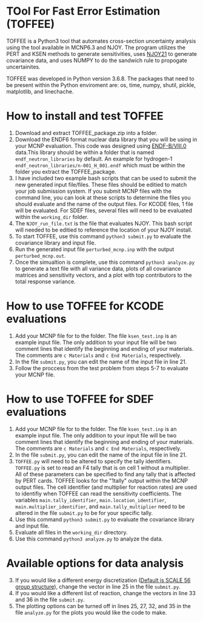# TOol For Fast Error Estimation (TOFFEE)
TOFFEE is a Python3 tool that automates cross-section uncertainty analysis using the tool available in MCNP6.3 and NJOY. The program utilizes the PERT and KSEN methods to generate sensitivities, uses [NJOY21](https://github.com/njoy/NJOY21) to generate covariance data, and uses NUMPY to do the sandwich rule to propogate uncertainites.

TOFFEE was developed in Python version 3.6.8. The packages that need to be present within the Python enviroment are: os, time, numpy, shutil, pickle, matplotlib, and linechache.

# How to install and test TOFFEE
1. Download and extract TOFFEE_package.zip into a folder.
2. Download the ENDF6 format nuclear data library that you will be using in your MCNP evaluation. This code was designed using [ENDF-B/VIII.0](https://www.nndc.bnl.gov/endf-b8.0/download.html) data.This library should be within a folder that is named `endf_neutron_libraries` by default. An example for hydrogen-1 `endf_neutron_libraries/n-001_H_001.endf` which must be within the folder you extract the TOFFEE_package.  
3. I have included two example bash scripts that can be used to submit the new generated input file/files. These files should be editied to match your job submission system. If you submit MCNP files with the command line, you can look at these scripts to determine the files you should evaluate and the name of the output files. For KCODE files, 1 file will be evaluated. For SDEF files, several files will need to be evaluated within the `working_dir` folder.
4. The `NJOY_run_file.txt` is the file that evaluates NJOY. This bash script will needed to be editied to reference the location of your NJOY install.
5. To start TOFFEE, use this command `python3 submit.py` to evaluate the covariance library and input file.
6. Run the generated input file `perturbed_mcnp.inp` with the output `perturbed_mcnp.out`.
7. Once the simualtion is complete, use this command `python3 analyze.py` to generate a text file with all variance data, plots of all covariance matrices and sensitivity vectors, and a plot with top contributors to the total response variance.


# How to use TOFFEE for KCODE evaluations
1. Add your MCNP file for to the folder. The file `ksen_test.inp` is an example input file. The only addition to your input file will be two comment lines that identify the beginning and ending of your materials. The comments are `c Materials` and `c End Materials`, respectively.
2. In the file `submit.py`, you can edit the name of the input file in line 21.
3. Follow the proccess from the test problem from steps 5-7 to evaluate your MCNP file. 

# How to use TOFFEE for SDEF evaluations
1.  Add your MCNP file for to the folder. The file `ksen_test.inp` is an example input file. The only addition to your input file will be two comment lines that identify the beginning and ending of your materials. The comments are `c Materials` and `c End Materials`, respectively.
2. In the file `submit.py`, you can edit the name of the input file in line 21.
3. `TOFFEE.py` will need to be altered to specify the tally identifiers. `TOFFEE.py` is set to read an F4 tally that is on cell 1 without a multiplier. All of these parameters can be specified to find any tally that is affected by PERT cards. TOFFEE looks for the "1tally" output within the MCNP output files. The cell identifier (and multiplier for reaction rates) are used to identifiy when TOFFEE can read the sensitivity coefficients. The variables `main.tally_identifier`, `main.location_identifier`, `main.multiplier_identifier`, and `main.tally_multiplier` need to be altered in the file `submit.py` to be for your specific tally.
4. Use this command `python3 submit.py` to evaluate the covariance library and input file.
5. Evaluate all files in the `working_dir` directory.
6. Use this command `python3 analyze.py` to analyze the data.

# Available options for data analysis
3. If you would like a different energy discretization ([Default is SCALE 56 group structure](https://scale-manual.ornl.gov/XSLib.html#the-56-group-library)), change the vector in line 25 in the file `submit.py`.
4. If you would like a different list of reaction, change the vectors in line 33 and 36 in the file `submit.py`.
5. The plotting options can be turned off in lines 25, 27, 32, and 35 in the file `analyze.py` for the plots you would like the code to make. 
